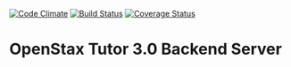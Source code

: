 [![Code Climate](https://codeclimate.com/github/openstax/tutor.png)](https://codeclimate.com/github/openstax/tutor)
[![Build Status](https://travis-ci.org/openstax/tutor.png?branch=master)](https://travis-ci.org/openstax/tutor)
[![Coverage Status](https://img.shields.io/coveralls/openstax/tutor.svg)](https://coveralls.io/r/openstax/tutor)

OpenStax Tutor 3.0 Backend Server
=====

